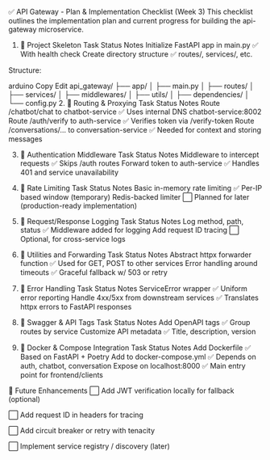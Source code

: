 ✅ API Gateway - Plan & Implementation Checklist (Week 3)
This checklist outlines the implementation plan and current progress for building the api-gateway microservice.

1. 🧱 Project Skeleton
Task	Status	Notes
Initialize FastAPI app in main.py	✅	With health check
Create directory structure	✅	routes/, services/, etc.

Structure:

arduino
Copy
Edit
api_gateway/
├── app/
│   ├── main.py
│   ├── routes/
│   ├── services/
│   ├── middlewares/
│   ├── utils/
│   ├── dependencies/
│   └── config.py
2. 🚪 Routing & Proxying
Task	Status	Notes
Route /chatbot/chat to chatbot-service	✅	Uses internal DNS chatbot-service:8002
Route /auth/verify to auth-service	✅	Verifies token via /verify-token
Route /conversations/... to conversation-service	✅	Needed for context and storing messages

3. 🔐 Authentication Middleware
Task	Status	Notes
Middleware to intercept requests	✅	Skips /auth routes
Forward token to auth-service	✅	Handles 401 and service unavailability

4. 🧊 Rate Limiting
Task	Status	Notes
Basic in-memory rate limiting	✅	Per-IP based window (temporary)
Redis-backed limiter	⬜	Planned for later (production-ready implementation)

5. 🧾 Request/Response Logging
Task	Status	Notes
Log method, path, status	✅	Middleware added for logging
Add request ID tracing	⬜	Optional, for cross-service logs

6. 🧰 Utilities and Forwarding
Task	Status	Notes
Abstract httpx forwarder function	✅	Used for GET, POST to other services
Error handling around timeouts	✅	Graceful fallback w/ 503 or retry

7. 🧪 Error Handling
Task	Status	Notes
ServiceError wrapper	✅	Uniform error reporting
Handle 4xx/5xx from downstream services	✅	Translates httpx errors to FastAPI responses

8. 📜 Swagger & API Tags
Task	Status	Notes
Add OpenAPI tags	✅	Group routes by service
Customize API metadata	✅	Title, description, version

9. 🐳 Docker & Compose Integration
Task	Status	Notes
Add Dockerfile	✅	Based on FastAPI + Poetry
Add to docker-compose.yml	✅	Depends on auth, chatbot, conversation
Expose on localhost:8000	✅	Main entry point for frontend/clients

🔮 Future Enhancements
⬜ Add JWT verification locally for fallback (optional)

⬜ Add request ID in headers for tracing

⬜ Add circuit breaker or retry with tenacity

⬜ Implement service registry / discovery (later)